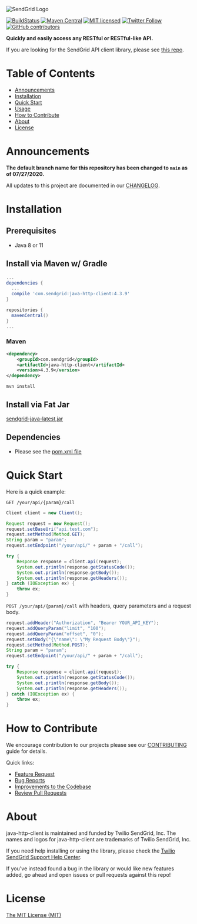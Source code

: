![SendGrid Logo](twilio_sendgrid_logo.png)

[![BuildStatus](https://github.com/sendgrid/java-http-client/actions/workflows/test.yml/badge.svg)](https://github.com/sendgrid/java-http-client/actions/workflows/test.yml)
[![Maven Central](https://img.shields.io/maven-central/v/com.sendgrid/java-http-client.svg)](http://mvnrepository.com/artifact/com.sendgrid/java-http-client)
[![MIT licensed](https://img.shields.io/badge/license-MIT-blue.svg)](LICENSE)
[![Twitter Follow](https://img.shields.io/twitter/follow/sendgrid.svg?style=social&label=Follow)](https://twitter.com/sendgrid)
[![GitHub contributors](https://img.shields.io/github/contributors/sendgrid/java-http-client.svg)](https://github.com/sendgrid/java-http-client/graphs/contributors)

**Quickly and easily access any RESTful or RESTful-like API.**

If you are looking for the SendGrid API client library, please see [this repo](https://github.com/sendgrid/sendgrid-java).

# Table of Contents

* [Announcements](#announcements)
* [Installation](#installation)
* [Quick Start](#quick-start)
* [Usage](./USAGE.md)
* [How to Contribute](#contribute)
* [About](#about)
* [License](#license)

<a name="announcements"></a>
# Announcements
**The default branch name for this repository has been changed to `main` as of 07/27/2020.**

All updates to this project are documented in our [CHANGELOG](CHANGELOG.md).

<a name="installation"></a>
# Installation

## Prerequisites

- Java 8 or 11

## Install via Maven w/ Gradle

```groovy
...
dependencies {
  ...
  compile 'com.sendgrid:java-http-client:4.3.9'
}

repositories {
  mavenCentral()
}
...
```

### Maven

```xml
<dependency>
    <groupId>com.sendgrid</groupId>
    <artifactId>java-http-client</artifactId>
    <version>4.3.9</version>
</dependency>
```

`mvn install`

## Install via Fat Jar

[sendgrid-java-latest.jar](http://dx.sendgrid.com/downloads/java-http-client/java-http-client-latest.jar)

## Dependencies

- Please see the [pom.xml file](pom.xml)

<a name="quick-start"></a>
# Quick Start

Here is a quick example:

`GET /your/api/{param}/call`

```java
Client client = new Client();

Request request = new Request();
request.setBaseUri("api.test.com");
request.setMethod(Method.GET);
String param = "param";
request.setEndpoint("/your/api/" + param + "/call");

try {
    Response response = client.api(request);
    System.out.println(response.getStatusCode());
    System.out.println(response.getBody());
    System.out.println(response.getHeaders());
} catch (IOException ex) {
    throw ex;
}
```

`POST /your/api/{param}/call` with headers, query parameters and a request body.

```java
request.addHeader("Authorization", "Bearer YOUR_API_KEY");
request.addQueryParam("limit", "100");
request.addQueryParam("offset", "0");
request.setBody("{\"name\": \"My Request Body\"}");
request.setMethod(Method.POST);
String param = "param";
request.setEndpoint("/your/api/" + param + "/call");

try {
    Response response = client.api(request);
    System.out.println(response.getStatusCode());
    System.out.println(response.getBody());
    System.out.println(response.getHeaders());
} catch (IOException ex) {
    throw ex;
}
```

<a name="contribute"></a>
# How to Contribute

We encourage contribution to our projects please see our [CONTRIBUTING](CONTRIBUTING.md) guide for details.

Quick links:

- [Feature Request](CONTRIBUTING.md#feature-request)
- [Bug Reports](CONTRIBUTING.md#submit-a-bug-report)
- [Improvements to the Codebase](CONTRIBUTING.md#improvements-to-the-codebase)
- [Review Pull Requests](CONTRIBUTING.md#Code-Reviews)

<a name="about"></a>
# About

java-http-client is maintained and funded by Twilio SendGrid, Inc. The names and logos for java-http-client are trademarks of Twilio SendGrid, Inc.

If you need help installing or using the library, please check the [Twilio SendGrid Support Help Center](https://support.sendgrid.com).

If you've instead found a bug in the library or would like new features added, go ahead and open issues or pull requests against this repo!

# License
[The MIT License (MIT)](LICENSE)
